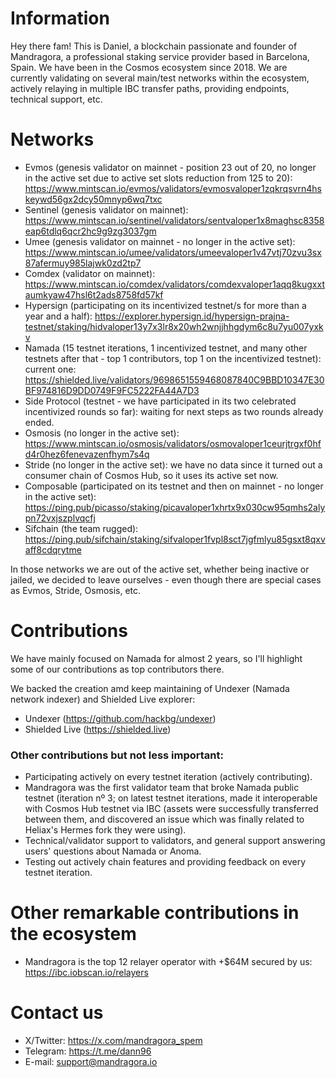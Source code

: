 # Information

Hey there fam! This is Daniel, a blockchain passionate and founder of Mandragora, a professional staking service provider based in Barcelona, Spain. We have been in the Cosmos ecosystem since 2018. We are currently validating on several main/test networks within the ecosystem, actively relaying in multiple IBC transfer paths, providing endpoints, technical support, etc.

# Networks

 - Evmos (genesis validator on mainnet - position 23 out of 20, no longer in the active set due to active set slots reduction from 125 to 20): https://www.mintscan.io/evmos/validators/evmosvaloper1zqkrqsvrn4hskeywd56gx2dcy50mnyp6wq7txc
 - Sentinel (genesis validator on mainnet): https://www.mintscan.io/sentinel/validators/sentvaloper1x8maghsc8358eap6tdlq6qcr2hc9g9zg3037gm
 - Umee (genesis validator on mainnet - no longer in the active set): https://www.mintscan.io/umee/validators/umeevaloper1v47vtj70zvu3sx87afermuy985lajwk0zd2tp7
 - Comdex (validator on mainnet): https://www.mintscan.io/comdex/validators/comdexvaloper1aqq8kugxxtaumkyaw47hsl6t2ads8758fd57kf
 - Hypersign (participating on its incentivized testnet/s for more than a year and a half): https://explorer.hypersign.id/hypersign-prajna-testnet/staking/hidvaloper13y7x3lr8x20wh2wnjjhhgdym6c8u7yu007yxkv
 - Namada (15 testnet iterations, 1 incentivized testnet, and many other testnets after that - top 1 contributors, top 1 on the incentivized testnet): current one: https://shielded.live/validators/9698651559468087840C9BBD10347E30BF974816D9DD0749F9FC5222FA44A7D3
 - Side Protocol (testnet - we have participated in its two celebrated incentivized rounds so far): waiting for next steps as two rounds already ended.
 - Osmosis (no longer in the active set): https://www.mintscan.io/osmosis/validators/osmovaloper1ceurjtrgxf0hfd4r0hez6fenevazenfhym7s4q
 - Stride (no longer in the active set): we have no data since it turned out a consumer chain of Cosmos Hub, so it uses its active set now.
 - Composable (participated on its testnet and then on mainnet - no longer in the active set): https://ping.pub/picasso/staking/picavaloper1xhrtx9x030cw95qmhs2alypn72vxjszplvqcfj
 - Sifchain (the team rugged): https://ping.pub/sifchain/staking/sifvaloper1fvpl8sct7jgfmlyu85gsxt8qxvaff8cdqrytme

In those networks we are out of the active set, whether being inactive or jailed, we decided to leave ourselves - even though there are special cases as Evmos, Stride, Osmosis, etc.

# Contributions

We have mainly focused on Namada for almost 2 years, so I'll highlight some of our contributions as top contributors there.

We backed the creation amd keep maintaining of Undexer (Namada network indexer) and Shielded Live explorer:
- Undexer (https://github.com/hackbg/undexer)
- Shielded Live (https://shielded.live)
### Other contributions but not less important:
- Participating actively on every testnet iteration (actively contributing).
- Mandragora was the first validator team that broke Namada public testnet (iteration nº 3; on latest testnet iterations, made it interoperable with Cosmos Hub testnet via IBC (assets were successfully transferred between them, and discovered an issue which was finally related to Heliax's Hermes fork they were using).
- Technical/validator support to validators, and general support answering users' questions about Namada or Anoma.
- Testing out actively chain features and providing feedback on every testnet iteration.

# Other remarkable contributions in the ecosystem 

- Mandragora is the top 12 relayer operator with +$64M secured by us: https://ibc.iobscan.io/relayers

# Contact us

- X/Twitter: https://x.com/mandragora_spem
- Telegram: https://t.me/dann96
- E-mail: support@mandragora.io

